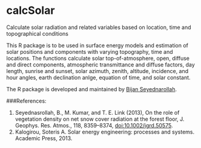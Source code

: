 # calcSolar
Calculate solar radiation and related variables based on location, time and topographical conditions 

This R package is to be used in surface energy models and estimation of solar positions and components with varying topography, time and locations. The functions calculate solar top-of-atmosphere, open, diffuse and direct components, atmospheric transmittance and diffuse factors, day length, sunrise and sunset, solar azimuth, zenith, altitude, incidence, and hour angles, earth declination anlge, equation of time, and solar constant.

The R package is developed and maintained by [Bijan Seyednarollah](https://github.com/bnasr/).


###References:
1. Seyednasrollah, B., M. Kumar, and T. E. Link (2013), On the role of vegetation density on net snow cover radiation at the forest floor, J. Geophys. Res. Atmos., 118, 8359–8374, [doi:10.1002/jgrd.50575]( http://dx.doi.org/10.1002/jgrd.50575).
2. Kalogirou, Soteris A. Solar energy engineering: processes and systems. Academic Press, 2013.
